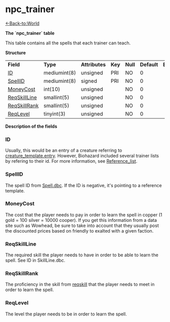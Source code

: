 # npc\_trainer

[<-Back-to:World](database-world.md)

**The \`npc\_trainer\` table**

This table contains all the spells that each trainer can teach.

**Structure**

|                                            |              |                |         |          |             |           |             |
|--------------------------------------------|--------------|----------------|---------|----------|-------------|-----------|-------------|
| **Field**                                  | **Type**     | **Attributes** | **Key** | **Null** | **Default** | **Extra** | **Comment** |
| [ID](#npc_trainer-entry)                   | mediumint(8) | unsigned       | PRI     | NO       | 0           |           |             |
| [SpellID](#npc_trainer-spell)              | mediumint(8) | signed         | PRI     | NO       | 0           |           |             |
| [MoneyCost](#npc_trainer-spellcost)        | int(10)      | unsigned       |         | NO       | 0           |           |             |
| [ReqSkillLine](#npc_trainer-reqskill)      | smallint(5)  | unsigned       |         | NO       | 0           |           |             |
| [ReqSkillRank](#npc_trainer-reqskillvalue) | smallint(5)  | unsigned       |         | NO       | 0           |           |             |
| [ReqLevel](#npc_trainer-reqlevel)          | tinyint(3)   | unsigned       |         | NO       | 0           |           |             |

**Description of the fields**

### ID

Usually, this would be an entry of a creature referring to [creature\_template.entry](creature_template#creature_template-entry). However, Biohazard included several trainer lists by refering to their id. For more information, see [Reference\_list](Trainer_reference).

### SpellID

The spell ID from [Spell.dbc](Spell). If the ID is negative, it's pointing to a reference template.

### MoneyCost

The cost that the player needs to pay in order to learn the spell in copper (1 gold = 100 silver = 10000 cooper). If you get this information from a data site such as Wowhead, be sure to take into account that they usually post the discounted prices based on friendly to exalted with a given faction.

### ReqSkillLine

The required skill the player needs to have in order to be able to learn the spell. See ID in SkillLine.dbc.

### ReqSkillRank

The proficiency in the skill from [reqskill](#npc_trainer-reqskill) that the player needs to meet in order to learn the spell.

### ReqLevel

The level the player needs to be in order to learn the spell.

